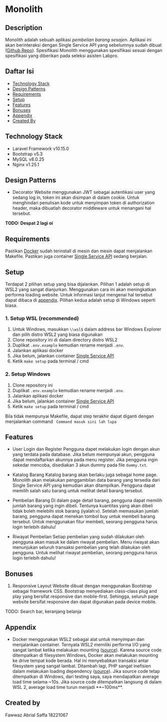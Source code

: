 # Monolith

## Description

Monolith adalah sebuah aplikasi *pembelian barang sesajen*. Aplikasi ini akan berinteraksi dengan Single Service API yang sebelumnya sudah dibuat ([Github Repo](https://github.com/fawwazabrials/ssbackend-labpro)). Spesifikasi Monolith menggunakan spesifikasi sesuai dengan spesifikasi yang diberikan pada seleksi asisten Labpro.

## Daftar Isi
* [Technology Stack](#technology-stack)
* [Design Patterns](#design-patterns)
* [Requirements](#requirements)
* [Setup](#setup)
* [Features](#features)
* [Bonuses](#bonuses)
* [Appendix](#appendix)
* [Created By](#created-by)

## Technology Stack
* Laravel Framework v10.15.0
* Bootstrap v5.3
* MySQL v8.0.25
* Nginx v1.25.1

## Design Patterns
* Decorator
Website menggunakan JWT sebagai autentikasi user yang sedang log in, token ini akan disimpan di dalam cookie. Untuk menghindari penulisan kode untuk menyimpan token di authorization header, maka dibuatlah decorator middleware untuk menangani hal tersebut.

**TODO: Despat 2 lagi oi**

## Requirements
Pastikan [Docker](https://docs.docker.com/desktop/install/windows-install/) sudah terinstall di mesin dan mesin dapat menjalankan Makefile. Pastikan juga container [Single Service API](https://github.com/fawwazabrials/ssbackend-labpro) sedang berjalan.

## Setup
Terdapat 2 pilihan setup yang bisa dijalankan. Pilihan 1 adalah setup di WSL2 yang sangat dianjurkan. Menggunakan cara ini akan meningkatkan performa loading website. Untuk informasi lanjut mengenai hal tersebut dapat dibaca di [appendix](#appendix). Pilihan kedua adalah setup di Windows seperti biasa.

### 1. Setup WSL (recommended)
1. Untuk Windows, masukkan `\\wsl$` dalam address bar Windows Explorer dan pilih distro WSL2 yang biasa digunakan
2. Clone repository ini di dalam directory distro WSL2
3. Duplikat `.env.example` kemudian rename menjadi `.env`.
4. Jalankan aplikasi docker
5. Jika belum, jalankan container [Single Service API](https://github.com/fawwazabrials/ssbackend-labpro)
6. Ketik `make setup` pada terminal / cmd

### 2. Setup Windows
1. Clone repository ini
2. Duplikat `.env.example` kemudian rename menjadi `.env`.
3. Jalankan aplikasi docker
4. Jika belum, jalankan container [Single Service API](https://github.com/fawwazabrials/ssbackend-labpro)
5. Ketik `make setup` pada terminal / cmd

Bila tidak mempunyai Makefile, dapat step terakhir dapat diganti dengan menjalankan command
``` Command masuk sini lah lupa```

## Features
* User Login dan Register
Pengguna dapet melakukan login dengan akun yang terdata pada database. Jika belum mempunyai akun, pengguna dapat mendaftarkan akunnya pada menu register. Jika pengguna ingin sekedar mencoba, disediakan 3 akun dummy pada file `dummy.txt`.

* Katalog Barang
Katalog barang akan berlaku juga sebagai home page. Monolith akan melakukan penggambilan data barang yang tersedia dari Single Service API yang kemudian akan ditampilkan. Pengguna dapat memilih salah satu barang untuk melihat detail barang tersebut.

* Pembelian Barang
Di dalam page detail barang, pengguna dapat memilih jumlah barang yang ingin dibeli. Tentunya kuantitas yang akan dibeli tidak boleh melebihi stok barang (iyalah:v). Setelah memasukan jumlah barang, pengguna dapat menekan tombol buy untuk membeli barang tersebut. Untuk menggunakan fitur membeli, seorang pengguna harus login terlebih dahulu!

* Riwayat Pembelian
Setiap pembelian yang sudah dilakukan oleh pengguna akan masuk ke dalam riwayat pembelian. Menu riwayat akan menunjukan seluruh transaksi pembelian yang telah dilakukan oleh pengguna. Untuk melihat riwayat pembelian, seorang pengguna harus login terlebih dahulu!

## Bonuses
1. Responsive Layout
Website dibuat dengan menggunakan Bootstrap sebagai framework CSS. Bootstrap menyediakan class-class plug and play yang bersifat responsive dan mobile-first. Sehingga, seluruh page website bersifat responsive dan dapat digunakan pada device mobile.

TODO: Search bar, keranjang belanja

## Appendix
* Docker menggunakan WSL2 sebagai alat untuk menyimpan dan menjalankan container. Ternyata WSL2 memiliki performa I/O yang sangat lambat ketika melakukan mounting ([source](https://github.com/microsoft/WSL/issues/4197)). Karena source code ditempatkan di filesystem Windows, Docker akan melakukan mounting ke drive tempat kode berada. Hal ini menyebabkan transaksi antar filesystem yang sangat lambat. Ditambah lagi, PHP sangat inefisien dalam melakukan loading dependency ([source](https://dev.to/tylerlwsmith/speed-up-laravel-in-docker-by-moving-vendor-directory-19b9)). Jika source code tetap ditempatkan di Windows, dari testing saya, saya mendapatkan average load time selama ~10s. Jika source code ditempatkan langsung di dalam WSL 2, average load time turun menjadi **~100ms**.

## Created by
Fawwaz Abrial Saffa
18221067